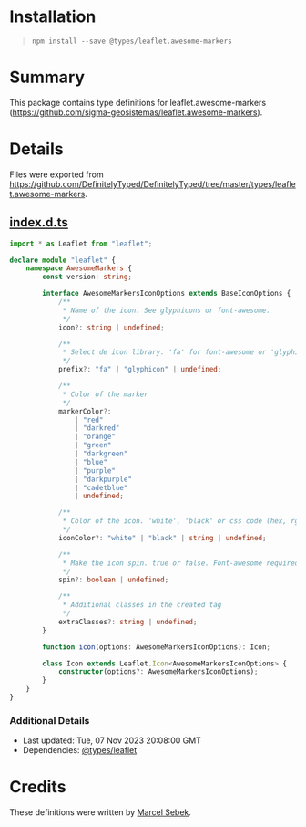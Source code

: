 # Installation
> `npm install --save @types/leaflet.awesome-markers`

# Summary
This package contains type definitions for leaflet.awesome-markers (https://github.com/sigma-geosistemas/leaflet.awesome-markers).

# Details
Files were exported from https://github.com/DefinitelyTyped/DefinitelyTyped/tree/master/types/leaflet.awesome-markers.
## [index.d.ts](https://github.com/DefinitelyTyped/DefinitelyTyped/tree/master/types/leaflet.awesome-markers/index.d.ts)
````ts
import * as Leaflet from "leaflet";

declare module "leaflet" {
    namespace AwesomeMarkers {
        const version: string;

        interface AwesomeMarkersIconOptions extends BaseIconOptions {
            /**
             * Name of the icon. See glyphicons or font-awesome.
             */
            icon?: string | undefined;

            /**
             * Select de icon library. 'fa' for font-awesome or 'glyphicon' for bootstrap 3.
             */
            prefix?: "fa" | "glyphicon" | undefined;

            /**
             * Color of the marker
             */
            markerColor?:
                | "red"
                | "darkred"
                | "orange"
                | "green"
                | "darkgreen"
                | "blue"
                | "purple"
                | "darkpurple"
                | "cadetblue"
                | undefined;

            /**
             * Color of the icon. 'white', 'black' or css code (hex, rgba etc).
             */
            iconColor?: "white" | "black" | string | undefined;

            /**
             * Make the icon spin. true or false. Font-awesome required
             */
            spin?: boolean | undefined;

            /**
             * Additional classes in the created tag
             */
            extraClasses?: string | undefined;
        }

        function icon(options: AwesomeMarkersIconOptions): Icon;

        class Icon extends Leaflet.Icon<AwesomeMarkersIconOptions> {
            constructor(options?: AwesomeMarkersIconOptions);
        }
    }
}

````

### Additional Details
 * Last updated: Tue, 07 Nov 2023 20:08:00 GMT
 * Dependencies: [@types/leaflet](https://npmjs.com/package/@types/leaflet)

# Credits
These definitions were written by [Marcel Sebek](https://github.com/sebek64).
